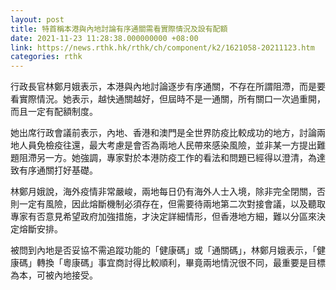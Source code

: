 ```yaml
---
layout: post
title: 特首稱本港與內地討論有序通關需看實際情況及設有配額
date: 2021-11-23 11:28:38.000000000 +08:00
link: https://news.rthk.hk/rthk/ch/component/k2/1621058-20211123.htm
categories: rthk
---
```


行政長官林鄭月娥表示，本港與內地討論逐步有序通關，不存在所謂阻滯，而是要看實際情況。她表示，越快通關越好，但屆時不是一通關，所有關口一次過重開，而且一定有配額制度。

她出席行政會議前表示，內地、香港和澳門是全世界防疫比較成功的地方，討論兩地人員免檢疫往還，最大考慮是會否為兩地人民帶來感染風險，並非某一方提出難題阻滯另一方。她強調，專家對於本港防疫工作的看法和問題已經得以澄清，為達致有序通關打好基礎。

林鄭月娥說，海外疫情非常嚴峻，兩地每日仍有海外人士入境，除非完全閉關，否則一定有風險，因此熔斷機制必須存在，但需要待兩地第二次對接會議，以及聽取專家有否意見希望政府加強措施，才決定詳細情形，但香港地方細，難以分區來決定熔斷安排。

被問到內地是否妥協不需追蹤功能的「健康碼」或「通關碼」，林鄭月娥表示，「健康碼」轉換「粵康碼」事宜商討得比較順利，畢竟兩地情況很不同，最重要是目標為本，可被內地接受。
